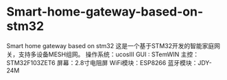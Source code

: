 # Smart-home-gateway-based-on-stm32
Smart home gateway based on stm32
这是一个基于STM32开发的智能家庭网关，支持多设备MESH组网。
操作系统：ucosIII
GUI : STemWIN
主控：STM32F103ZET6
屏幕：2.8寸电阻屏
WiFi模块：ESP8266
蓝牙模块：JDY-24M
